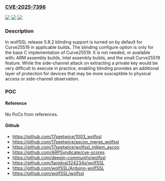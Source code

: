 ### [CVE-2025-7396](https://cve.mitre.org/cgi-bin/cvename.cgi?name=CVE-2025-7396)
![](https://img.shields.io/static/v1?label=Product&message=wolfSSL&color=blue)
![](https://img.shields.io/static/v1?label=Version&message=5.8.0%3B%200%20&color=brightgreen)
![](https://img.shields.io/static/v1?label=Vulnerability&message=n%2Fa&color=blue)

### Description

In wolfSSL release 5.8.2 blinding support is turned on by default for Curve25519 in applicable builds. The blinding configure option is only for the base C implementation of Curve25519. It is not needed, or available with; ARM assembly builds, Intel assembly builds, and the small Curve25519 feature. While the side-channel attack on extracting a private key would be very difficult to execute in practice, enabling blinding provides an additional layer of protection for devices that may be more susceptible to physical access or side-channel observation.

### POC

#### Reference
No PoCs from references.

#### Github
- https://github.com/17seetwice/1003_wolfssl
- https://github.com/17seetwice/ascon_merge_wolfssl
- https://github.com/17seetwice/wolfssl_mlkem_ascon
- https://github.com/ARPSyndicate/cve-scores
- https://github.com/deepin-community/wolfssl
- https://github.com/faojdoai324234s/wolfSSL
- https://github.com/wolfSSL/Arduino-wolfSSL
- https://github.com/wolfSSL/wolfssl

